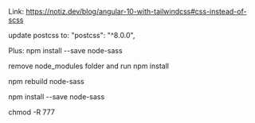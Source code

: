 Link: https://notiz.dev/blog/angular-10-with-tailwindcss#css-instead-of-scss

update postcss to: "postcss": "^8.0.0",

Plus: npm install --save node-sass

remove node_modules folder and run npm install

npm rebuild node-sass

npm install --save node-sass

chmod -R 777
